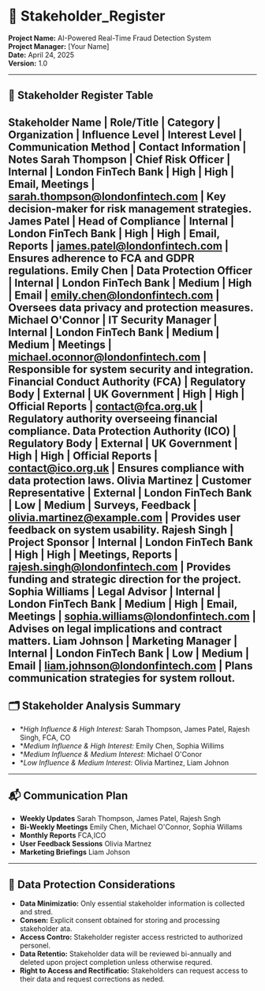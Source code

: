 # 📄 Stakeholder_Register

**Project Name:** AI-Powered Real-Time Fraud Detection System  
**Project Manager:** [Your Name]  
**Date:** April 24, 2025  
**Version:** 1.0

---

## 🧾 Stakeholder Register Table
Stakeholder Name | Role/Title | Category | Organization | Influence Level | Interest Level | Communication Method | Contact Information | Notes
Sarah Thompson | Chief Risk Officer | Internal | London FinTech Bank | High | High | Email, Meetings | sarah.thompson@londonfintech.com | Key decision-maker for risk management strategies.
James Patel | Head of Compliance | Internal | London FinTech Bank | High | High | Email, Reports | james.patel@londonfintech.com | Ensures adherence to FCA and GDPR regulations.
Emily Chen | Data Protection Officer | Internal | London FinTech Bank | Medium | High | Email | emily.chen@londonfintech.com | Oversees data privacy and protection measures.
Michael O'Connor | IT Security Manager | Internal | London FinTech Bank | Medium | Medium | Meetings | michael.oconnor@londonfintech.com | Responsible for system security and integration.
Financial Conduct Authority (FCA) | Regulatory Body | External | UK Government | High | High | Official Reports | contact@fca.org.uk | Regulatory authority overseeing financial compliance.
Data Protection Authority (ICO) | Regulatory Body | External | UK Government | High | High | Official Reports | contact@ico.org.uk | Ensures compliance with data protection laws.
Olivia Martinez | Customer Representative | External | London FinTech Bank | Low | Medium | Surveys, Feedback | olivia.martinez@example.com | Provides user feedback on system usability.
Rajesh Singh | Project Sponsor | Internal | London FinTech Bank | High | High | Meetings, Reports | rajesh.singh@londonfintech.com | Provides funding and strategic direction for the project.
Sophia Williams | Legal Advisor | Internal | London FinTech Bank | Medium | High | Email, Meetings | sophia.williams@londonfintech.com | Advises on legal implications and contract matters.
Liam Johnson | Marketing Manager | Internal | London FinTech Bank | Low | Medium | Email | liam.johnson@londonfintech.com | Plans communication strategies for system rollout.
---

## 🗂️ Stakeholder Analysis Summary

- **High Influence & High Interest:* Sarah Thompson, James Patel, Rajesh Singh, FCA, CO
- **Medium Influence & High Interest:* Emily Chen, Sophia Willims
- **Medium Influence & Medium Interest:* Michael O'Conor
- **Low Influence & Medium Interest:* Olivia Martinez, Liam Johnon

---

## 📬 Communication Plan

- **Weekly Updates** Sarah Thompson, James Patel, Rajesh Sngh
- **Bi-Weekly Meetings** Emily Chen, Michael O'Connor, Sophia Willams
- **Monthly Reports** FCA,ICO
- **User Feedback Sessions** Olivia Martnez
- **Marketing Briefings** Liam Johson

---

## 🔐 Data Protection Considerations

- **Data Minimizatio:** Only essential stakeholder information is collected and stred.
- **Consen:** Explicit consent obtained for storing and processing stakeholder ata.
- **Access Contro:** Stakeholder register access restricted to authorized personel.
- **Data Retentio:** Stakeholder data will be reviewed bi-annually and deleted upon project completion unless otherwise requred.
- **Right to Access and Rectificatio:** Stakeholders can request access to their data and request corrections as neded.

